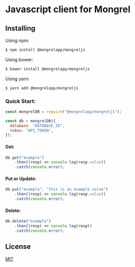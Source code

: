 # Javascript client for Mongrel


## Installing

Using npm:

```bash
$ npm install @mongrelapp/mongreljs
```

Using bower:

```bash
$ bower install @mongrelapp/mongreljs
```

Using yarn:

```bash
$ yarn add @mongrelapp/mongreljs
```

### Quick Start:

```javascript
const mongrelDB = require("@mongrelapp/mongreljs");

const db = mongrelDB({
  database: "DATABASE_ID",
  token: "API_TOKEN",
});
```

#### Get:

```javascript
db.get("example")
    .then((resp) => console.log(resp.value))
    .catch(console.error);
```

#### Put or Update:

```javascript
db.put("example", "this is an example value")
    .then((resp) => console.log(resp.value))
    .catch(console.error);
```

#### Delete:

```javascript
db.delete("example")
    .then((resp) => console.log(resp))
    .catch(console.error);
```


## License

[MIT](LICENSE)
